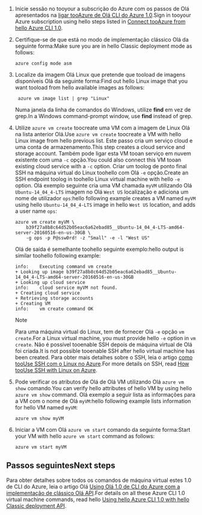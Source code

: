 
1. <span data-ttu-id="e2b55-101">Inicie sessão no tooyour a subscrição do Azure com os passos de Olá apresentados na [ligar tooAzure de Olá CLI do Azure 1.0](../articles/xplat-cli-connect.md).</span><span class="sxs-lookup"><span data-stu-id="e2b55-101">Sign in tooyour Azure subscription using hello steps listed in [Connect tooAzure from hello Azure CLI 1.0](../articles/xplat-cli-connect.md).</span></span>

2. <span data-ttu-id="e2b55-102">Certifique-se de que está no modo de implementação clássico Olá da seguinte forma:</span><span class="sxs-lookup"><span data-stu-id="e2b55-102">Make sure you are in hello Classic deployment mode as follows:</span></span>

    ```azurecli
    azure config mode asm
    ```

3. <span data-ttu-id="e2b55-103">Localize da imagem Olá Linux que pretende que tooload de imagens disponíveis Olá da seguinte forma:</span><span class="sxs-lookup"><span data-stu-id="e2b55-103">Find out hello Linux image that you want tooload from hello available images as follows:</span></span>

   ```azurecli   
    azure vm image list | grep "Linux"
    ```
   
    <span data-ttu-id="e2b55-104">Numa janela da linha de comandos do Windows, utilize **find** em vez de grep.</span><span class="sxs-lookup"><span data-stu-id="e2b55-104">In a Windows command-prompt window, use **find** instead of grep.</span></span>
   
4. <span data-ttu-id="e2b55-105">Utilize `azure vm create` toocreate uma VM com a imagem de Linux Olá na lista anterior Olá.</span><span class="sxs-lookup"><span data-stu-id="e2b55-105">Use `azure vm create` toocreate a VM with hello Linux image from hello previous list.</span></span> <span data-ttu-id="e2b55-106">Este passo cria um serviço cloud e uma conta de armazenamento.</span><span class="sxs-lookup"><span data-stu-id="e2b55-106">This step creates a cloud service and storage account.</span></span> <span data-ttu-id="e2b55-107">Também pode ligar esta VM tooan serviço em nuvem existente com uma `-c` opção.</span><span class="sxs-lookup"><span data-stu-id="e2b55-107">You could also connect this VM tooan existing cloud service with a `-c` option.</span></span> <span data-ttu-id="e2b55-108">Criar um toolog de ponto final SSH na máquina virtual do Linux toohello com Olá `-e` opção.</span><span class="sxs-lookup"><span data-stu-id="e2b55-108">Create an SSH endpoint toolog in toohello Linux virtual machine with hello `-e` option.</span></span> <span data-ttu-id="e2b55-109">Olá exemplo seguinte cria uma VM chamada `myVM` utilizando Olá `Ubuntu-14_04_4-LTS` imagem no Olá `West US` localização e adiciona um nome de utilizador `ops`:</span><span class="sxs-lookup"><span data-stu-id="e2b55-109">hello following example creates a VM named `myVM` using hello `Ubuntu-14_04_4-LTS` image in hello `West US` location, and adds a user name `ops`:</span></span>
   
    ```azurecli
    azure vm create myVM \
        b39f27a8b8c64d52b05eac6a62ebad85__Ubuntu-14_04_4-LTS-amd64-server-20160516-en-us-30GB \
        -g ops -p P@ssw0rd! -z "Small" -e -l "West US"
    ```

    <span data-ttu-id="e2b55-110">Olá de saída é semelhante toohello seguinte exemplo:</span><span class="sxs-lookup"><span data-stu-id="e2b55-110">hello output is similar toohello following example:</span></span>

    ```azurecli
    info:    Executing command vm create
    + Looking up image b39f27a8b8c64d52b05eac6a62ebad85__Ubuntu-14_04_4-LTS-amd64-server-20160516-en-us-30GB
    + Looking up cloud service
    info:    cloud service myVM not found.
    + Creating cloud service
    + Retrieving storage accounts
    + Creating VM
    info:    vm create command OK
    ```
   
   > [!NOTE]
   > <span data-ttu-id="e2b55-111">Para uma máquina virtual do Linux, tem de fornecer Olá `-e` opção `vm create`.</span><span class="sxs-lookup"><span data-stu-id="e2b55-111">For a Linux virtual machine, you must provide hello `-e` option in `vm create`.</span></span> <span data-ttu-id="e2b55-112">Não é possível tooenable SSH depois de máquina virtual de Olá foi criada.</span><span class="sxs-lookup"><span data-stu-id="e2b55-112">It is not possible tooenable SSH after hello virtual machine has been created.</span></span> <span data-ttu-id="e2b55-113">Para obter mais detalhes sobre o SSH, leia o artigo [como tooUse SSH com o Linux no Azure](../articles/virtual-machines/linux/mac-create-ssh-keys.md?toc=%2fazure%2fvirtual-machines%2flinux%2ftoc.json).</span><span class="sxs-lookup"><span data-stu-id="e2b55-113">For more details on SSH, read [How tooUse SSH with Linux on Azure](../articles/virtual-machines/linux/mac-create-ssh-keys.md?toc=%2fazure%2fvirtual-machines%2flinux%2ftoc.json).</span></span>

5. <span data-ttu-id="e2b55-114">Pode verificar os atributos de Olá de Olá VM utilizando Olá `azure vm show` comando.</span><span class="sxs-lookup"><span data-stu-id="e2b55-114">You can verify hello attributes of hello VM by using hello `azure vm show` command.</span></span> <span data-ttu-id="e2b55-115">Olá exemplo a seguir lista as informações para a VM com o nome de Olá `myVM`:</span><span class="sxs-lookup"><span data-stu-id="e2b55-115">hello following example lists information for hello VM named `myVM`:</span></span>

    ```azurecli   
    azure vm show myVM
    ```

6. <span data-ttu-id="e2b55-116">Iniciar a VM com Olá `azure vm start` comando da seguinte forma:</span><span class="sxs-lookup"><span data-stu-id="e2b55-116">Start your VM with hello `azure vm start` command as follows:</span></span>

    ```azurecli
    azure vm start myVM
    ```

## <a name="next-steps"></a><span data-ttu-id="e2b55-117">Passos seguintes</span><span class="sxs-lookup"><span data-stu-id="e2b55-117">Next steps</span></span>
<span data-ttu-id="e2b55-118">Para obter detalhes sobre todos os comandos de máquina virtual estes 1.0 de CLI do Azure, leia o artigo Olá [Using Olá 1.0 de CLI do Azure com a implementação de clássico Olá API](https://docs.microsoft.com/cli/azure/get-started-with-az-cli2).</span><span class="sxs-lookup"><span data-stu-id="e2b55-118">For details on all these Azure CLI 1.0 virtual machine commands, read hello [Using hello Azure CLI 1.0 with hello Classic deployment API](https://docs.microsoft.com/cli/azure/get-started-with-az-cli2).</span></span>

